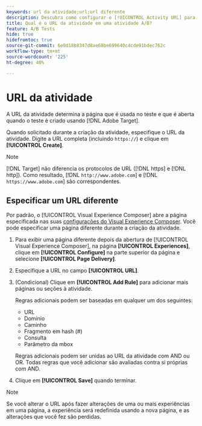 ```yaml
---
keywords: url da atividade;url;url diferente
description: Descubra como configurar o [!UICONTROL Activity URL] para definir páginas de teste e garantir um design de teste preciso.
title: Qual é o URL da atividade em uma atividade A/B?
feature: A/B Tests
hide: true
hidefromtoc: true
source-git-commit: 6e9d18b8347d8ae68be699640c4cde91bdec762c
workflow-type: tm+mt
source-wordcount: '225'
ht-degree: 40%

---
```


# URL da atividade

A URL da atividade determina a página que é usada no teste e que é aberta quando o teste é criado usando [!DNL Adobe Target].

Quando solicitado durante a criação da atividade, especifique o URL da atividade. Digite a URL completa (incluindo `https://`) e clique em **[!UICONTROL Create]**.

>[!NOTE]
>
>[!DNL Target] não diferencia os protocolos de URL ([!DNL https] e [!DNL http]). Como resultado, [!DNL `http://www.adobe.com`] e [!DNL `https://www.adobe.com`] são correspondentes.

## Especificar um URL diferente

Por padrão, o [!UICONTROL Visual Experience Composer] abre a página especificada nas suas [configurações do Visual Experience Composer](/help/main/administrating-target/visual-experience-composer-set-up.md). Você pode especificar uma página diferente durante a criação da atividade.

1. Para exibir uma página diferente depois da abertura de [!UICONTROL Visual Experience Composer], na página **[!UICONTROL Experiences]**, clique em **[!UICONTROL Configure]** na parte superior da página e selecione **[!UICONTROL Page Delivery]**.

1. Especifique a URL no campo **[!UICONTROL URL]**.

1. (Condicional) Clique em **[!UICONTROL Add Rule]** para adicionar mais páginas ou seções à atividade.

   Regras adicionais podem ser baseadas em qualquer um dos seguintes:

   * URL
   * Domínio
   * Caminho
   * Fragmento em hash (#)
   * Consulta
   * Parâmetro da mbox

   Regras adicionais podem ser unidas ao URL da atividade com AND ou OR. Todas regras que você adicionar são avaliadas contra si próprias com AND.

1. Clique em **[!UICONTROL Save]** quando terminar.

<!-- If you entered a URL for a site that does not include the [!DNL Target]s JavaScript code, you cannot select page elements.

By default, the [!UICONTROL Visual Experience Composer] does not allow changes to elements containing JavaScript, such as rotating banners. You can toggle off **[!UICONTROL Render using JavaScript]** if you want to be able to alter those elements using the [!UICONTROL Visual Experience Composer].-->

>[!NOTE]
>
>Se você alterar o URL após fazer alterações de uma ou mais experiências em uma página, a experiência será redefinida usando a nova página, e as alterações que você fez são perdidas.